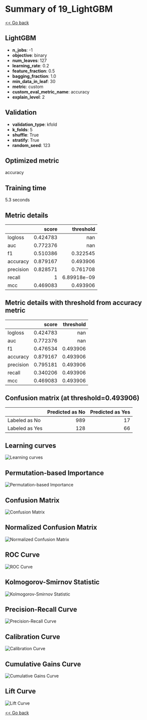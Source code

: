 # Summary of 19_LightGBM

[<< Go back](../README.md)


## LightGBM
- **n_jobs**: -1
- **objective**: binary
- **num_leaves**: 127
- **learning_rate**: 0.2
- **feature_fraction**: 0.5
- **bagging_fraction**: 1.0
- **min_data_in_leaf**: 30
- **metric**: custom
- **custom_eval_metric_name**: accuracy
- **explain_level**: 2

## Validation
 - **validation_type**: kfold
 - **k_folds**: 5
 - **shuffle**: True
 - **stratify**: True
 - **random_seed**: 123

## Optimized metric
accuracy

## Training time

5.3 seconds

## Metric details
|           |    score |     threshold |
|:----------|---------:|--------------:|
| logloss   | 0.424783 | nan           |
| auc       | 0.772376 | nan           |
| f1        | 0.510386 |   0.322545    |
| accuracy  | 0.879167 |   0.493906    |
| precision | 0.828571 |   0.761708    |
| recall    | 1        |   6.89918e-09 |
| mcc       | 0.469083 |   0.493906    |


## Metric details with threshold from accuracy metric
|           |    score |   threshold |
|:----------|---------:|------------:|
| logloss   | 0.424783 |  nan        |
| auc       | 0.772376 |  nan        |
| f1        | 0.476534 |    0.493906 |
| accuracy  | 0.879167 |    0.493906 |
| precision | 0.795181 |    0.493906 |
| recall    | 0.340206 |    0.493906 |
| mcc       | 0.469083 |    0.493906 |


## Confusion matrix (at threshold=0.493906)
|                |   Predicted as No |   Predicted as Yes |
|:---------------|------------------:|-------------------:|
| Labeled as No  |               989 |                 17 |
| Labeled as Yes |               128 |                 66 |

## Learning curves
![Learning curves](learning_curves.png)

## Permutation-based Importance
![Permutation-based Importance](permutation_importance.png)
## Confusion Matrix

![Confusion Matrix](confusion_matrix.png)


## Normalized Confusion Matrix

![Normalized Confusion Matrix](confusion_matrix_normalized.png)


## ROC Curve

![ROC Curve](roc_curve.png)


## Kolmogorov-Smirnov Statistic

![Kolmogorov-Smirnov Statistic](ks_statistic.png)


## Precision-Recall Curve

![Precision-Recall Curve](precision_recall_curve.png)


## Calibration Curve

![Calibration Curve](calibration_curve_curve.png)


## Cumulative Gains Curve

![Cumulative Gains Curve](cumulative_gains_curve.png)


## Lift Curve

![Lift Curve](lift_curve.png)



[<< Go back](../README.md)
